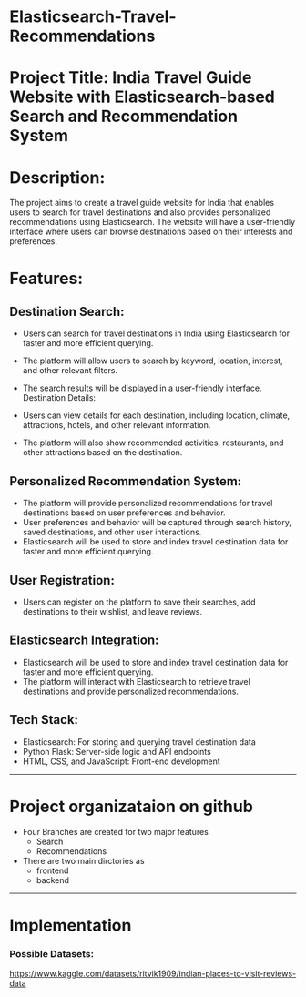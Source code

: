 # Elasticsearch-Travel-Recommendations

# Project Title: India Travel Guide Website with Elasticsearch-based Search and Recommendation System

# Description:

The project aims to create a travel guide website for India that enables users to search for travel destinations and also provides personalized recommendations using Elasticsearch. The website will have a user-friendly interface where users can browse destinations based on their interests and preferences.

# Features:

## Destination Search:

- Users can search for travel destinations in India using Elasticsearch for faster and more efficient querying.
- The platform will allow users to search by keyword, location, interest, and other relevant filters.
- The search results will be displayed in a user-friendly interface.
Destination Details:

- Users can view details for each destination, including location, climate, attractions, hotels, and other relevant information.
- The platform will also show recommended activities, restaurants, and other attractions based on the destination.

## Personalized Recommendation System:

- The platform will provide personalized recommendations for travel destinations based on user preferences and behavior.
- User preferences and behavior will be captured through search history, saved destinations, and other user interactions.
- Elasticsearch will be used to store and index travel destination data for faster and more efficient querying.

## User Registration:

- Users can register on the platform to save their searches, add destinations to their wishlist, and leave reviews.

## Elasticsearch Integration:

- Elasticsearch will be used to store and index travel destination data for faster and more efficient querying.
- The platform will interact with Elasticsearch to retrieve travel destinations and provide personalized recommendations.

## Tech Stack:

- Elasticsearch: For storing and querying travel destination data
- Python Flask: Server-side logic and API endpoints
- HTML, CSS, and JavaScript: Front-end development
---
# Project organizataion on github

- Four Branches are created for two major features
    - Search
    - Recommendations
- There are two main dirctories as
    - frontend
    - backend

---
# Implementation

### Possible Datasets:
https://www.kaggle.com/datasets/ritvik1909/indian-places-to-visit-reviews-data